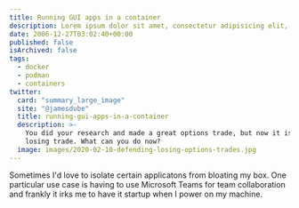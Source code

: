 ```yaml
---
title: Running GUI apps in a container
description: Lorem ipsum dolor sit amet, consectetur adipisicing elit, sed do eiusmod
date: 2006-12-27T03:02:40+00:00
published: false
isArchived: false
tags:
  - docker
  - podman
  - containers
twitter:
  card: "summary_large_image"
  site: "@jamesdube"
  title: running-gui-apps-in-a-container
  description: >-
    You did your research and made a great options trade, but now it is a
    losing trade. What can you do now?
  image: images/2020-02-10-defending-losing-options-trades.jpg
---
```


Sometimes I'd love to isolate certain applicatons from bloating my box. One particular use case is having to use Microsoft Teams for team collaboration and frankly it irks me to have it startup when I power on my machine.
